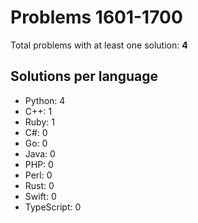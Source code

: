 # Problems 1601-1700

Total problems with at least one solution: **4**

## Solutions per language

- Python: 4
- C++: 1
- Ruby: 1
- C#: 0
- Go: 0
- Java: 0
- PHP: 0
- Perl: 0
- Rust: 0
- Swift: 0
- TypeScript: 0
